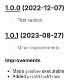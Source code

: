 ## [1.0.0](https://github.com/andreasonny83/twilio-remote-cli/compare/v0.0.1...v0.0.2) (2022-12-07)
> First version

## [1.0.1](https://github.com/andreasonny83/twilio-remote-cli/compare/v0.0.1...v0.0.2) (2023-08-27)

> Minor improvements

### Improvements
* Made `gradlew` executable
* Added `printStackTrace`